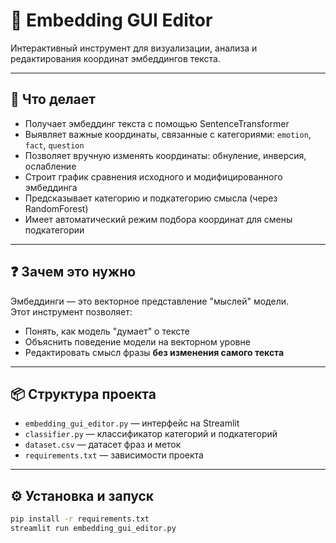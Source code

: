 # 🧠 Embedding GUI Editor

Интерактивный инструмент для визуализации, анализа и редактирования координат эмбеддингов текста.

---

## 🚀 Что делает

- Получает эмбеддинг текста с помощью SentenceTransformer  
- Выявляет важные координаты, связанные с категориями: `emotion`, `fact`, `question`  
- Позволяет вручную изменять координаты: обнуление, инверсия, ослабление  
- Строит график сравнения исходного и модифицированного эмбеддинга  
- Предсказывает категорию и подкатегорию смысла (через RandomForest)  
- Имеет автоматический режим подбора координат для смены подкатегории

---

## ❓ Зачем это нужно

Эмбеддинги — это векторное представление "мыслей" модели.  
Этот инструмент позволяет:

- Понять, как модель "думает" о тексте  
- Объяснить поведение модели на векторном уровне  
- Редактировать смысл фразы **без изменения самого текста**

---

## 📦 Структура проекта

- `embedding_gui_editor.py` — интерфейс на Streamlit  
- `classifier.py` — классификатор категорий и подкатегорий  
- `dataset.csv` — датасет фраз и меток  
- `requirements.txt` — зависимости проекта  

---

## ⚙️ Установка и запуск

```bash
pip install -r requirements.txt
streamlit run embedding_gui_editor.py

